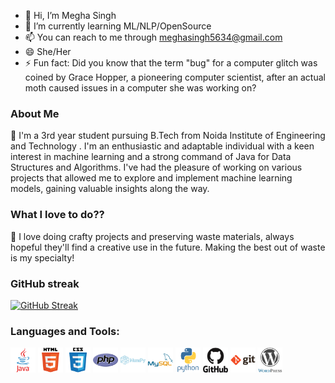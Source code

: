 - 👋 Hi, I’m Megha Singh
- 🌱 I’m currently learning ML/NLP/OpenSource
- 📫 You can reach to me through meghasingh5634@gmail.com
- 😄 She/Her
- ⚡ Fun fact: Did you know that the term "bug" for a computer glitch was coined by Grace Hopper, a pioneering computer scientist, after an actual moth caused issues in a computer she was working on?
### About Me
🌱 I'm a 3rd year student pursuing B.Tech from Noida Institute of Engineering and Technology . I'm an enthusiastic and adaptable individual with a keen interest in machine learning and a strong command of Java for Data Structures and Algorithms. I've had the pleasure of working on various projects that allowed me to explore and implement machine learning models, gaining valuable insights along the way. 
### What I love to do??
🎨 I love doing crafty projects and preserving waste materials, always hopeful they'll find a creative use in the future. Making the best out of waste is my specialty!
### GitHub streak
[![GitHub Streak](https://github-readme-streak-stats.herokuapp.com/?user=MeghaSingh-5634)](https://git.io/streak-stats)

<h3 align="left">Languages and Tools:</h3>
<p align="left"><img src="https://github.com/devicons/devicon/blob/master/icons/java/java-original-wordmark.svg" alt="java" width="40" height="40"/> 
                <img src="https://github.com/devicons/devicon/blob/master/icons/html5/html5-original-wordmark.svg" alt="html5" width="40" height="40"/>  
                <img src="https://github.com/devicons/devicon/blob/master/icons/css3/css3-original-wordmark.svg" alt="css" width="40" height="40"/> 
                <img src="https://github.com/devicons/devicon/blob/master/icons/php/php-original.svg" alt="php" width="40" height="40"/> 
                <img src="https://github.com/devicons/devicon/blob/master/icons/numpy/numpy-line-wordmark.svg" alt="numpy" width="40" height="40"/> 
                <img src="https://github.com/devicons/devicon/blob/master/icons/mysql/mysql-original-wordmark.svg" alt="mysql" width="40" height="40"/>
                <img src="https://github.com/devicons/devicon/blob/master/icons/python/python-original-wordmark.svg" alt="python" width="40" height="40"/> 
                 <img src="https://github.com/devicons/devicon/blob/master/icons/github/github-original-wordmark.svg" alt="github" width="40" height="40"/> 
                <img src="https://github.com/devicons/devicon/blob/master/icons/git/git-original-wordmark.svg" alt="git" width="40" height="40"/> 
                <img src="https://github.com/devicons/devicon/blob/master/icons/wordpress/wordpress-original.svg" alt="wordpress" width="40" height="40"/> 
                 </p>


<!---
MeghaSingh-5634/MeghaSingh-5634 is a ✨ special ✨ repository because its `README.md` (this file) appears on your GitHub profile.
You can click the Preview link to take a look at your changes.
--->
 

